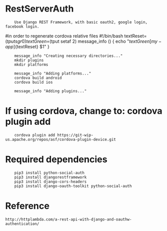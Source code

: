 # RestServerAuth
        Use Django REST Framework, with basic oauth2, google login, facebook login. 



#in order to regenerate cordova relative files
        #!/bin/bash
        textReset=$(tput sgr0)
        textGreen=$(tput setaf 2)
        message_info () {
          echo "${textGreen}[my-app]${textReset} $1"
        }

        message_info "Creating necessary directories..."
        mkdir plugins
        mkdir platforms

        message_info "Adding platforms..."
        cordova build android
        cordova build ios

        message_info "Adding plugins..."

# If using cordova, change to: cordova plugin add
        cordova plugin add https://git-wip-us.apache.org/repos/asf/cordova-plugin-device.git

# Required dependencies
        pip3 install python-social-auth
        pip3 install djangorestframework
        pip3 install django-cors-headers
        pip3 install django-oauth-toolkit python-social-auth

# Reference
    http://httplambda.com/a-rest-api-with-django-and-oauthw-authentication/

